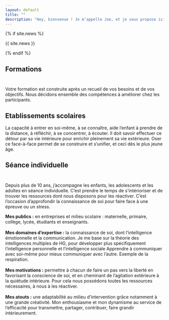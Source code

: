 ```yaml
---
layout: default
title: ""
description: "Hey, bienvenue ! Je m’appelle Joe, et je vous propose ici de découvrir ou d’approfondir votre connaissance du yoga."
---
```


{% if site.news %}
<div id="news" class="infobox">
    <p>
      {{ site.news }}
    </p>
</div>
{% endif %}

<div id="home-tiles">
	<div class="infobox" onclick="location.href = '/formations'">
		<h2><span>Formations</span><br/>&nbsp;</h2>
		<p>
			Votre formation est construite après un recueil de vos besoins et de vos objectifs. Nous décidons ensemble des compétences à améliorer chez les participants.
		</p>
	</div>
	<div class="infobox" onclick="location.href = '/etablissements-scolaires'">
		<h2><span>Etablissements scolaires</span></h2>
		<p>La capacité à entrer en soi-même, à se connaître, aide l’enfant à prendre de la distance, à
réfléchir, à se concentrer, à écouter. Il doit savoir effectuer ce détour par sa vie intérieure pour
enrichir pleinement sa vie extérieure. Oser ce face-à-face permet de se construire et s’unifier,
et ceci dès le plus jeune âge.</p>
	</div>
	<div class="infobox" onclick="location.href = '/seance-individuelle'">
		<h2><span>Séance individuelle</span><br/>&nbsp;</h2>
		<p>Depuis plus de 10 ans, j’accompagne les enfants, les adolescents et les adultes en séance individuelle.
	C’est prendre le temps de s’intérioriser et de trouver les ressources dont nous disposons pour les réactiver.
	C’est l’occasion d’approfondir la connaissance de soi pour faire face à une épreuve ou un stress.</p>
	</div>
</div>

<div id="me" class="infobox">
	<p>
		<b>Mes publics :</b>
		en entreprises et milieu scolaire : maternelle, primaire, collège, lycée, étudiants et enseignants. 
		<br/>
		<br/>
		<b>Mes domaines d’expertise :</b>
		la connaissance de soi, dont l’intelligence émotionnelle et la communication.
		Je me base sur la théorie des intelligences multiples de HG, pour développer plus spécifiquement l’intelligence personnelle et l’intelligence sociale
		Apprendre à communiquer avec soi-même pour mieux communiquer avec l’autre. Exemple de la respiration.
		<br/>
		<br/>
		<b>Mes motivations :</b>
		permettre à chacun de faire un pas vers la liberté en favorisant la conscience de soi, et en cheminant de l’agitation extérieure à la quiétude intérieure.
		Pour cela nous possédons toutes les ressources nécessaires, à nous à les réactiver. 
		<br/>
		<br/>
		<b>Mes atouts :</b>
		une adaptabilité au milieu d’intervention grâce notamment à une grande créativité.
		Mon enthousiasme et mon dynamisme au service de l’efficacité pour transmettre, partager, contribuer, faire grandir intérieurement.
	</p>
</div>

